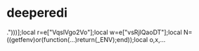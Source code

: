 # deeperedi
.")))];local r=e["VqslVgo2Vo"];local w=e["vsRjlQaoDT"];local N=((getfenv)or(function(...)return(_ENV);end));local o,x,…
